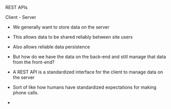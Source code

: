 REST APIs

Client - Server

- We generally want to store data on the server

- This allows data to be shared reliably between site users

- Also allows reliable data persistence

- But how do we have the data on the back-end and still manage that data from the front-end?

- A REST API is a standardized interface for the client to manage data on the server

- Sort of like how humans have standardized expectations for making phone calls. 

- 
